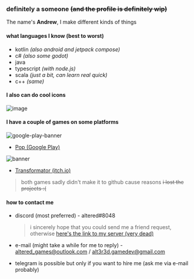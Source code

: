 ### definitely a someone ~~(and the profile is definitely wip)~~

The name's **Andrew**, I make different kinds of things

#### what languages I know (best to worst)
- kotlin *(also android and jetpack compose)*
- c# *(also some godot)*
- java
- typescript *(with node.js)*
- scala *(just a bit, can learn real quick)*
- c++ *(same)*

#### I also can do cool icons

![image](https://user-images.githubusercontent.com/26593533/161132790-4e93b201-4fc2-443a-b97b-df90be0e6f0c.png)

#### I have a couple of games on some platforms

![google-play-banner](https://user-images.githubusercontent.com/26593533/161135254-4e98e150-56ab-4b84-94cc-a279456f7f27.png)

* [Pop (Google Play)](https://play.google.com/store/apps/details?id=com.altered.pop)

![banner](https://user-images.githubusercontent.com/26593533/161135328-4b0e8384-1977-4e38-8bbb-9482a89d6c18.png)

* [Transformator (itch.io)](https://altered-games.itch.io/transformator)

> both games sadly didn't make it to github cause reasons ~~i lost the projects :(~~

#### how to contact me

* discord (most preferred) - altered#8048
  
  > i sincerely hope that you could send me a friend request, otherwise [here's the link to my server (very dead)](https://discord.gg/CU4XUv3)
* e-mail (might take a while for me to reply) - altered_games@outlook.com / alt3r3d.gamedev@gmail.com
* telegram is possible but only if you want to hire me (ask me via e-mail probably)
